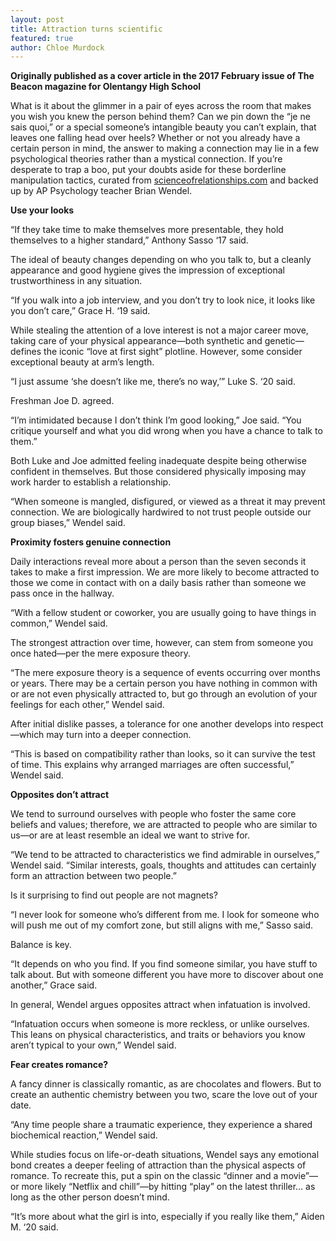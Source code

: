 ```yaml
---
layout: post
title: Attraction turns scientific
featured: true
author: Chloe Murdock
---
```


**Originally published as a cover article in the 2017 February issue of The Beacon magazine for Olentangy High School**

What is it about the glimmer in a pair of eyes across the room that makes you wish you knew the person behind them? Can we pin down the “je ne sais quoi,” or a special someone’s intangible beauty you can’t explain, that leaves one falling head over heels? Whether or not you already have a certain person in mind, the answer to making a connection may lie in a few psychological theories rather than a mystical connection. If you’re desperate to trap a boo, put your doubts aside for these borderline manipulation tactics, curated from [scienceofrelationships.com](http://www.scienceofrelationships.com/home/2012/5/17/top-5-classic-studies-in-the-psychology-of-attraction.html) and backed up by AP Psychology teacher Brian Wendel.

**Use your looks**

“If they take time to make themselves more presentable, they hold themselves to a higher standard,” Anthony Sasso ‘17 said.

The ideal of beauty changes depending on who you talk to, but a cleanly appearance and good hygiene gives the impression of exceptional trustworthiness in any situation.

“If you walk into a job interview, and you don’t try to look nice, it looks like you don’t care,” Grace H. ‘19 said.

While stealing the attention of a love interest is not a major career move, taking care of your physical appearance—both synthetic and genetic—defines the iconic “love at first sight” plotline. However, some consider exceptional beauty at arm’s length.

“I just assume ‘she doesn’t like me, there’s no way,’” Luke S. ‘20 said.

Freshman Joe D. agreed.

“I’m intimidated because I don’t think I’m good looking,” Joe said. “You critique yourself and what you did wrong when you have a chance to talk to them.”

Both Luke and Joe admitted feeling inadequate despite being otherwise confident in themselves. But those considered physically imposing may work harder to establish a relationship.

“When someone is mangled, disfigured, or viewed as a threat it may prevent connection. We are biologically hardwired to not trust people outside our group biases,” Wendel said.

**Proximity fosters genuine connection**

Daily interactions reveal more about a person than the seven seconds it takes to make a first impression. We are more likely to become attracted to those we come in contact with on a daily basis rather than someone we pass once in the hallway.

“With a fellow student or coworker, you are usually going to have things in common,” Wendel said.

The strongest attraction over time, however, can stem from someone you once hated—per the mere exposure theory.

“The mere exposure theory is a sequence of events occurring over months or years. There may be a certain person you have nothing in common with or are not even physically attracted to, but go through an evolution of your feelings for each other,” Wendel said.

After initial dislike passes, a tolerance for one another develops into respect—which may turn into a deeper connection.

“This is based on compatibility rather than looks, so it can survive the test of time. This explains why arranged marriages are often successful,” Wendel said.

**Opposites don’t attract**

We tend to surround ourselves with people who foster the same core beliefs and values; therefore, we are attracted to people who are similar to us—or are at least resemble an ideal we want to strive for.

“We tend to be attracted to characteristics we find admirable in ourselves,” Wendel said. “Similar interests, goals, thoughts and attitudes can certainly form an attraction between two people.”

Is it surprising to find out people are not magnets?

“I never look for someone who’s different from me. I look for someone who will push me out of my comfort zone, but still aligns with me,” Sasso said.

Balance is key.

“It depends on who you find. If you find someone similar, you have stuff to talk about. But with someone different you have more to discover about one another,” Grace said.

In general, Wendel argues opposites attract when infatuation is involved.

“Infatuation occurs when someone is more reckless, or unlike ourselves. This leans on physical characteristics, and traits or behaviors you know aren’t typical to your own,” Wendel said.

**Fear creates romance?**

A fancy dinner is classically romantic, as are chocolates and flowers. But to create an authentic chemistry between you two, scare the love out of your date.

“Any time people share a traumatic experience, they experience a shared biochemical reaction,” Wendel said.

While studies focus on life-or-death situations, Wendel says any emotional bond creates a deeper feeling of attraction than the physical aspects of romance. To recreate this, put a spin on the classic “dinner and a movie”—or more likely “Netflix and chill”—by hitting “play” on the latest thriller… as long as the other person doesn’t mind.

“It’s more about what the girl is into, especially if you really like them,” Aiden M. ‘20 said.
